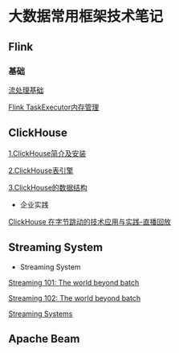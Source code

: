 # 大数据常用框架技术笔记

## Flink

### 基础
[流处理基础](docs/flink/流初级基础.md)

[Flink TaskExecutor内存管理](docs/flink/FlinkTaskExecutor内存管理.md)


## ClickHouse

[1.ClickHouse简介及安装](docs/clickhouse/ClickHouse.md)

[2.ClickHouse表引擎](docs/clickhouse/tableEngine.md)

[3.ClickHouse的数据结构](docs/clickhouse/ClickHouse数据结构.md)

- 企业实践

[ClickHouse 在字节跳动的技术应用与实践-直播回放](https://www.ixigua.com/6853991019050959371/)


## Streaming System

- Streaming System

[Streaming 101: The world beyond batch](https://www.oreilly.com/ideas/the-world-beyond-batch-streaming-101)

[Streaming 102: The world beyond batch](https://www.oreilly.com/ideas/the-world-beyond-batch-streaming-102)

[Streaming Systems](https://www.oreilly.com/library/view/streaming-systems/9781491983867/?_ga=2.214328721.704251868.1607675381-1314152331.1607675381)

## Apache Beam




